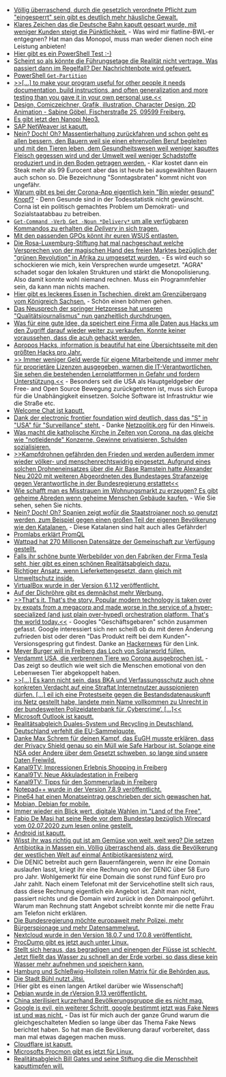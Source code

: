 * [Völlig überraschend, durch die gesetzlich verordnete Pflicht zum "eingesperrt" sein gibt es deutlich mehr häusliche Gewalt.](https://blog.fefe.de/?ts=a1f5c1b5)
* [Klares Zeichen das die Deutsche Bahn kaputt gespart wurde, mit weniger Kunden steigt die Pünktlichkeit.](https://www.heise.de/news/Deutsche-Bahn-in-der-Corona-Krise-so-puenktlich-wie-lange-nicht-4841738.html) - Was wird mir flatline-BWL-er entgegnen? Hat man das Monopol, muss man weder dienen noch eine Leistung anbieten!
* [Hier gibt es ein PowerShell Test :-)](https://sid-500.com/2020/07/12/powershell-quiz-are-you-already-an-advanced-powershell-user/)
* [Scheint so als könnte die Führungsetage die Realität nicht vertrage. Was passiert dann im Regelfall? Der Nachrichtenbote wird gefeuert.](https://www.golem.de/news/car-software-org-volkswagen-entlaesst-software-chef-2007-149597.html)
* [PowerShell `Get-Partition`](https://www.ghacks.net/2020/07/13/microsoft-appears-to-have-fixed-the-recovery-partition-hell-in-windows-10/)
* [>>[...] to make your program useful for other people it needs documentation, build instructions, and often generalization and more testing than you gave it in your own personal use.<<](https://utcc.utoronto.ca/~cks/space/blog/sysadmin/RunningServersFredBrooks)
* [Design, Comiczeichner, Grafik, illustration, Character Design, 2D Animation - Sabine Göbel, Fischerstraße 25, 09599 Freiberg.](https://sagoebel.de/)
* [Es gibt jetzt den Nanopi Neo3.](https://www.golem.de/news/bastelrechner-nanopi-neo3-passt-auf-eine-halbe-kreditkarte-2007-149607.html)
* [SAP NetWeaver ist kaputt.](https://www.bleepingcomputer.com/news/security/critical-sap-recon-flaw-exposes-thousands-of-customers-to-attacks/)
* [Nein? Doch! Oh? Massentierhaltung zurückfahren und schon geht es allen bessern, den Bauern weil sie einen ehrenvollen Beruf begleiten und mit den Tieren leben, dem Gesundheitswesen weil weniger kaputtes Fleisch gegessen wird und der Umwelt weil weniger Schadstoffe produziert und in den Boden getragen werden.](https://www.sonnenseite.com/de/umwelt/stark-reduzierte-tierhaltung-a-lsung-diverser-umweltprobleme.html) - Klar kostet dann ein Steak mehr als 99 Eurocent aber das ist heute bei ausgewählten Bauern auch schon so. Die Bezeichnung "Sonntagsbraten" kommt nicht von ungefähr.
* [Warum gibt es bei der Corona-App eigentlich kein "Bin wieder gesund" Knopf?](https://netzpolitik.org/2020/was-vom-tage-uebrig-blieb-gesundmeldung-gesundheitsamt-und-google-klatsche/) - Denn Gesunde sind in der Todesstatistik nicht gewünscht. Corna ist ein politisch gemachtes Problem um Demokrati- und Sozialstaatabbau zu betreiben.
* [`Get-Command -Verb Get -Noun *Delivery*` um alle verfügbaren Kommandos zu erhalten die *Delivery* in sich tragen.](https://www.windowspro.de/wolfgang-sommergut/delivery-optimization-uebermittlungsoptimierung-zusammen-wsus-nutzen)
* [Mit den passenden GPOs könnt ihr euren WSUS entlasten.](https://www.windowspro.de/wolfgang-sommergut/delivery-optimization-uebermittlungsoptimierung-zusammen-wsus-nutzen)
* [Die Rosa-Luxemburg-Stiftung hat mal nachgeschaut welche Versprechen von der magischen Hand des freien Marktes bezüglich der "grünen Revolution" in Afrika zu umgesetzt wurden.](https://weltnetz.tv/ticker/2371-wusste-man-vorher-versprechen-der-konzerne-erweisen-sich-als-falsch) - Es wird euch so schockieren wie mich, kein Versprechen wurde umgesetzt. "AGRA" schadet sogar den lokalen Strukturen und stärkt die Monopolisierung. Also damit konnte wohl niemand rechnen. Muss ein Programmfehler sein, da kann man nichts machen.
* [Hier gibt es leckeres Essen in Tschechien, direkt am Grenzübergang vom Königreich Sachsen.](https://www.chata-barbora.cz/de/kontakt) - Schön einen böhmen gehen.
* [Das Neusprech der springer Hetzpresse hat unseren "Qualitätsjournalismus" nun ganzheitlich durchdrungen.](https://tuxproject.de/blog/2020/07/kann-journalist-sprache/)
* [Was für eine gute Idee, da speichert eine Firma alle Daten aus Hacks um den Zugriff darauf wieder weiter zu verkaufen. Konnte keiner voraussehen, dass die acuh gehackt werden.](https://www.golem.de/news/sicherheitsluecke-datenleck-sammler-data-viper-gehackt-2007-149634.html)
* [Apropos Hacks, information is beautiful hat eine Übersichtsseite mit den größten Hacks pro Jahr.](https://www.informationisbeautiful.net/visualizations/worlds-biggest-data-breaches-hacks/)
* [>> Immer weniger Geld werde für eigene Mitarbeitende und immer mehr für proprietäre Lizenzen ausgegeben, warnen die IT-Verantwortlichen. Sie sehen die bestehenden Lernplattformen in Gefahr und fordern Unterstützung.<<](https://netzpolitik.org/2020/gemeinsame-erklaerung-der-open-source-bildungsplattformen-lernplattformen-fordern-nachhaltige-finanzierung/) - Besonders seit die USA als Hauptgeldgeber der Free- and Open Source Bewegung zurückgetreten ist, muss sich Europa für die Unabhängigkeit einsetzen. Solche Software ist Infrastruktur wie die Straße etc.
* [Welcome Chat ist kaputt.](https://www.bleepingcomputer.com/news/security/android-chat-app-uses-public-code-to-spy-exposes-user-data/)
* [Dank der electronic frontier foundation wird deutlich, dass das "S" in "USA" für "Surveillance" steht.](https://atlasofsurveillance.org/) - Danke [Netzpolitik.org](https://netzpolitik.org/2020/datenbank-us-buergerrechtsorganisation-stellt-atlas-der-ueberwachung-vor/) für den Hinweis.
* [Was macht die katholische Kirche in Zeiten von Corona, na das gleiche wie "notleidende" Konzerne, Gewinne privatisieren, Schulden sozialisieren.](https://apnews.com/dab8261c68c93f24c0bfc1876518b3f6)
* [>>Kampfdrohnen gefährden den Frieden und werden außerdem immer wieder völker- und menschenrechtswidrig eingesetzt. Aufgrund eines solchen Drohneneinsatzes über die Air Base Ramstein hatte Alexander Neu  2020 mit weiteren Abgeordneten des Bundestages Strafanzeige gegen Verantwortliche in der Bundesregierung erstattet<<](https://weltnetz.tv/video/2373-beihilfe-zum-drohnenmord-strafanzeige-gegen-bundesregierung)
* [Wie schafft man es Misstrauen im Wohnungsmarkt zu erzeugen? Es gibt geheime Abreden wenn geheime Menschen Gebäude kaufen.](https://netzpolitik.org/2020/spekulation-abwenden-wie-frag-den-staat-die-berliner-wohnungspolitik-transparenter-machen-will/) - Wie Sie sehen, sehen Sie nichts.
* [Nein? Doch! Oh? Spanien zeigt wofür die Staatstrojaner noch so genutzt werden, zum Beispiel gegen einen großen Teil der eigenen Bevölkerung wie den Katalanen.](https://www.golem.de/news/nso-group-spanien-setzt-offenbar-staatstrojaner-gegen-katalanen-ein-2007-149659.html) - Diese Katalanen sind halt auch alles Gefährder!
* [Promlabs erklärt PromQL](https://promlabs.com/blog/2020/06/18/the-anatomy-of-a-promql-query)
* [Wattpad hat 270 Millionen Datensätze der Gemeinschaft zur Verfügung gestellt.](https://www.bleepingcomputer.com/news/security/wattpad-data-breach-exposes-account-info-for-millions-of-users/)
* [Falls ihr schöne bunte Werbebilder von den Fabriken der Firma Tesla seht, hier gibt es einen schönen Realitätsabgleich dazu.](https://twitter.com/InvestorSwan/status/1283278217164488704)
* [Richtiger Ansatz, wenn Lieferkettengesetzt, dann gleich mit Umweltschutz inside.](https://www.sonnenseite.com/de/wirtschaft/umweltschutz-im-lieferkettengesetz.html)
* [VirtualBox wurde in der Version 6.1.12 veröffentlicht.](https://www.planet3dnow.de/cms/56845-virtualbox-6-1-12/)
* [Auf der Dichröhre gibt es demnächst mehr Werbung.](https://www.golem.de/news/videoportal-youtube-will-mehr-werbepausen-2007-149668.html)
* [>>That's it. That's the story. Popular modern technology is taken over by expats from a megacorp and made worse in the service of a hyper-specialized (and just plain over-hyped) orchestration platform. That's the world today.<<](https://www.roguelazer.com/2020/07/etcd-or-why-modern-software-makes-me-sad/) - Googles "Geschäftsgebaren" schön zusammen gefasst. Google interessiert sich nen scheiß ob du mit deren Änderung zufrieden bist oder deren "Das Produkt reift bei dem Kunden"-Versionsgespring gut findest. Danke an [Hackernews](http://n-gate.com/hackernews/2020/07/14/0/) für den Link.
* [Meyer Burger will in Freiberg das Loch von Solarworld füllen.](https://www.sonnenseite.com/de/wirtschaft/solarindustrie-kommt-zurck-nach-deutschland.html)
* [Verdammt USA, die verbrennen Tiere wo Corona ausgebrochen ist.](https://netzfrauen.org/2020/07/15/covid-19-2/) - Das zeigt so deutlich wie weit sich die Menschen emotional von den Lebenwesen Tier abgekoppelt haben.
* [>>[...] Es kann nicht sein, dass BKA und Verfassungsschutz auch ohne konkreten Verdacht auf eine Straftat Internetnutzer ausspionieren dürfen. [...] eil ich eine Protestseite gegen die Bestandsdatenauskunft ins Netz gestellt habe, landete mein Name vollkommen zu Unrecht in der bundesweiten Polizeidatenbank für ‚Cybercrime‘. [...]<<](https://www.patrick-breyer.de/?p=592077)
* [Microsoft Outlook ist kaputt.](https://www.bleepingcomputer.com/news/microsoft/microsoft-outlook-is-crashing-worldwide-with-0xc0000005-errors-how-to-fix/)
* [Realitätsabgleich Duales-System und Recycling in Deutschland. Deutschland verfehlt die EU-Sammelquote.](https://www.sonnenseite.com/de/umwelt/elektroschrott-deutschland-verfehlt-eu-sammelquote-von-45-prozent-knapp.html)
* [Danke Max Schrem für deinen Kampf, das EuGH musste erklären, dass der Privacy Shield genau so ein Müll wie Safe Harbour ist. Solange eine NSA oder Andere über dem Gesetzt schweben, so lange sind unsere Daten Freiwild.](https://netzpolitik.org/2020/eugh-zum-privacy-shield-schuld-ist-das-system-der-massenueberwachung/)
* [Kanal9TV: Impressionen Erlebnis Shopping in Freiberg](https://www.youtube.com/watch?v=0lO9DhQ5M7k)
* [Kanal9TV: Neue Akkuladestation in Freiberg](https://www.youtube.com/watch?v=Yn9q1Tqqalc)
* [Kanal9TV: Tipps für den Sommerurlaub in Freiberg](https://www.youtube.com/watch?v=1VWCC-gsg7I)
* [Notepad++ wurde in der Version 7.8.9 veröffentlicht.](https://notepad-plus-plus.org/downloads/v7.8.9/)
* [Pine64 hat einen Monatseintrag geschrieben der sich gewaschen hat.](https://www.pine64.org/2020/07/15/july-updatepmos-ce-pre-orders-and-new-pinephone-version/)
* [Mobian, Debian fpr mobile.](https://mobian-project.org/)
* [Immer wieder ein Blick wert, digitale Wahlen im "Land of the Free".](https://blog.fefe.de/?ts=a1eef742)
* [Fabio De Masi hat seine Rede vor dem Bundestag bezüglich Wirecard vom 02.07.2020 zum lesen online gestellt.](https://www.linksfraktion.de/nc/parlament/reden/detail/fabio-de-masi-wirecard-skandal-wir-haben-als-erste-gewarnt/)
* [Android ist kaputt.](https://www.bleepingcomputer.com/news/security/new-android-malware-steals-your-dating-and-social-accounts/)
* [Wisst ihr was richtig gut ist am Gemüse von weit, weit weg? Die setzen Antibiotika in Massen ein. Völlig überraschend als, dass die Bevölkerung der westlichen Welt auf einmal Antibiotikaresistenz wird.](https://netzfrauen.org/2020/07/17/antibiotika/)
* Die DENIC betreibt auch gern Bauernfängerein, wenn ihr eine Domain auslaufen lasst, kriegt ihr eine Rechnung von der DENIC über 58 Euro pro Jahr. Wohlgemerkt für eine Domain die sonst rund fünf Euro pro Jahr zahlt. Nach einem Telefonat mit der Servicehotline stellt sich raus, dass diese Rechnung eigentlich ein Angebot ist. Zahlt man nicht, passiert nichts und die Domain wird zurück in den Domainpool geführt. Warum man Rechnung statt Angebot schreibt konnte mir die nette Frau am Telefon nicht erklären.
* [Die Bundesregierung möchte europaweit mehr Polizei, mehr Bürgerspionage und mehr Datensammelwut.](https://netzpolitik.org/2020/bundesregierung-fuer-europaeische-polizeipartnerschaft/)
* [Nextcloud wurde in den Version 18.0.7 und 17.0.8 veröffentlicht.](https://nextcloud.com/blog/first-19-update-plus-18-0-7-and-17-0-8/)
* [ProcDump gibt es jetzt auch unter Linux.](https://opensource.com/article/20/7/procdump-linux)
* [Stellt sich heraus, das begradigen und einengen der Flüsse ist schlecht. Jetzt fließt das Wasser zu schnell an der Erde vorbei, so dass diese kein Wasser mehr aufnehmen und speichern kann.](https://www.sonnenseite.com/de/umwelt/anhaltende-drre-erfordert-paradigmenwechsel-knftig-mehr-wasser-in-der-landschaft-halten.html)
* [Hamburg und Schleßwig-Hollstein rollen Matrix für die Behörden aus.](https://www.golem.de/news/messenger-schleswig-holstein-will-matrix-chat-fuer-verwaltung-2007-149687.html)
* [Die Stadt Bühl nutzt Jitsi.](https://netzpolitik.org/2020/interview-wie-freie-software-die-menschen-im-badischen-buehl-begeistert/)
* [Hier gibt es einen langen Artikel darüber wie Wissenschaft]
* [Debian wurde in de rVersion 9.13 veröffentlicht.](http://www.phoronix.com/scan.php?page=news_item&px=Debian-9.13-Stretch-Released)
* [China sterilisiert kurzerhand Bevölkerungsgruppe die es nicht mag.](https://netzfrauen.org/2020/07/18/uiguren/)
* [Google is evil, ein weiterer Schritt, google bestimmt jetzt was Fake News ist und was nicht.](https://www.golem.de/news/fake-news-keine-google-werbung-fuer-corona-verschwoerungsmythen-2007-149733-rss.html) - Das ist für mich auch der ganze Grund warum die gleichgeschalteten Medien so lange über das Thema Fake News berichtet haben. So hat man die Bevölkerung darauf vorbereitet, dass man mal etwas dagegen machen muss.
* [Cloudflare ist kaputt.](https://www.golem.de/news/internet-konfigurationsfehler-nimmt-cloudflare-dienste-offline-2007-149729-rss.html)
* [Microsofts Procmon gibt es jetzt für Linux.](https://www.bleepingcomputer.com/news/microsoft/microsoft-releases-open-source-linux-version-of-procmon-tool/)
* [Realitätsabgleich Bill Gates und seine Stiftung die die Menschheit kaputtimpfen will.](https://npr.news.eulu.info/2020/07/17/nur-ein-kleiner-piekser-die-geschichte-von-bill-gates-teil-1/)
